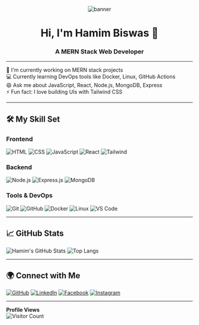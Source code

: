 <!-- Animated Header -->
<p align="center">
<!--   <img src="https://i.imgur.com/WC1xKNF.gif" alt="banner" /> -->
  <img src="https://i.imgur.com/WC1xKNF.gif" alt="banner" />

</p>

<h1 align="center">Hi, I'm Hamim Biswas 👋</h1>
<h3 align="center">A MERN Stack Web Developer</h3>

---

🚀 I'm currently working on MERN stack projects  
💻 Currently learning DevOps tools like Docker, Linux, GitHub Actions  
😄 Ask me about JavaScript, React, Node.js, MongoDB, Express  
⚡ Fun fact: I love building UIs with Tailwind CSS

---

## 🛠️ My Skill Set

### Frontend  
![HTML](https://img.shields.io/badge/HTML-E34F26?style=flat&logo=html5&logoColor=white)
![CSS](https://img.shields.io/badge/CSS-1572B6?style=flat&logo=css3&logoColor=white)
![JavaScript](https://img.shields.io/badge/JavaScript-F7DF1E?style=flat&logo=javascript&logoColor=black)
![React](https://img.shields.io/badge/React-61DAFB?style=flat&logo=react&logoColor=black)
![Tailwind](https://img.shields.io/badge/Tailwind_CSS-38B2AC?style=flat&logo=tailwind-css)

### Backend  
![Node.js](https://img.shields.io/badge/Node.js-339933?style=flat&logo=node.js&logoColor=white)
![Express.js](https://img.shields.io/badge/Express.js-000000?style=flat&logo=express&logoColor=white)
![MongoDB](https://img.shields.io/badge/MongoDB-47A248?style=flat&logo=mongodb&logoColor=white)

### Tools & DevOps  
![Git](https://img.shields.io/badge/Git-F05032?style=flat&logo=git&logoColor=white)
![GitHub](https://img.shields.io/badge/GitHub-181717?style=flat&logo=github)
![Docker](https://img.shields.io/badge/Docker-2496ED?style=flat&logo=docker&logoColor=white)
![Linux](https://img.shields.io/badge/Linux-FCC624?style=flat&logo=linux&logoColor=black)
![VS Code](https://img.shields.io/badge/VS_Code-007ACC?style=flat&logo=visual-studio-code)

---

## 📈 GitHub Stats

![Hamim's GitHub Stats](https://github-readme-stats.vercel.app/api?username=bishwas350&show_icons=true&theme=tokyonight)
![Top Langs](https://github-readme-stats.vercel.app/api/top-langs/?username=bishwas350&layout=compact&theme=tokyonight)

---

## 🌍 Connect with Me

[![GitHub](https://img.shields.io/badge/GitHub-%23181717.svg?&style=flat&logo=github)](https://github.com/bishwas350)
[![LinkedIn](https://img.shields.io/badge/LinkedIn-%230077B5.svg?&style=flat&logo=linkedin&logoColor=white)](https://www.linkedin.com/in/hamim-bishwas-314778351/)
[![Facebook](https://img.shields.io/badge/Facebook-%231877F2.svg?&style=flat&logo=facebook&logoColor=white)](https://facebook.com)
[![Instagram](https://img.shields.io/badge/Instagram-%23E4405F.svg?&style=flat&logo=instagram&logoColor=white)](https://instagram.com)

---

**Profile Views**  
![Visitor Count](https://komarev.com/ghpvc/?username=bishwas350&color=blue)
